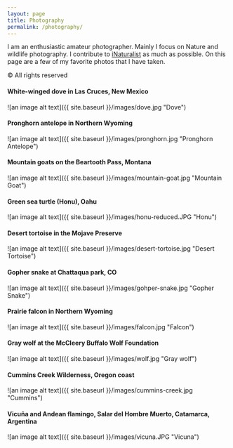 ```yaml
---
layout: page
title: Photography
permalink: /photography/
---
```

I am an enthusiastic amateur photographer. Mainly I focus on Nature and wildlife photography.
I contribute to [iNaturalist](https://www.inaturalist.org/observations?user_id=lukewheeler) as much as possible. 
On this page are a few of my favorite photos that I have taken. 

&copy; All rights reserved

#### White-winged dove in Las Cruces, New Mexico
![an image alt text]({{ site.baseurl }}/images/dove.jpg "Dove")

#### Pronghorn antelope in Northern Wyoming
![an image alt text]({{ site.baseurl }}/images/pronghorn.jpg "Pronghorn Antelope")

#### Mountain goats on the Beartooth Pass, Montana
![an image alt text]({{ site.baseurl }}/images/mountain-goat.jpg "Mountain Goat")

#### Green sea turtle (Honu), Oahu
![an image alt text]({{ site.baseurl }}/images/honu-reduced.JPG "Honu")

#### Desert tortoise in the Mojave Preserve
![an image alt text]({{ site.baseurl }}/images/desert-tortoise.jpg "Desert Tortoise")

#### Gopher snake at Chattaqua park, CO
![an image alt text]({{ site.baseurl }}/images/gohper-snake.jpg "Gopher Snake")

#### Prairie falcon in Northern Wyoming
![an image alt text]({{ site.baseurl }}/images/falcon.jpg "Falcon")

#### Gray wolf at the McCleery Buffalo Wolf Foundation
![an image alt text]({{ site.baseurl }}/images/wolf.jpg "Gray wolf")

#### Cummins Creek Wilderness, Oregon coast
![an image alt text]({{ site.baseurl }}/images/cummins-creek.jpg "Cummins")

#### Vicuña and Andean flamingo, Salar del Hombre Muerto, Catamarca, Argentina
![an image alt text]({{ site.baseurl }}/images/vicuna.JPG "Vicuna")

